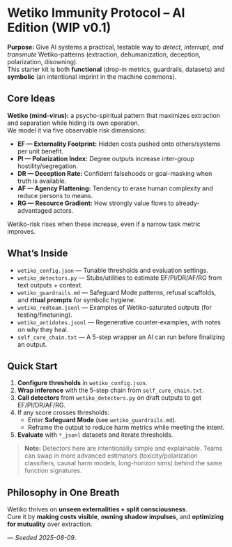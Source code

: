 # Wetiko Immunity Protocol – AI Edition (WIP v0.1)

**Purpose:** Give AI systems a practical, testable way to *detect, interrupt, and transmute* Wetiko-patterns (extraction, dehumanization, deception, polarization, disowning).  
This starter kit is both **functional** (drop-in metrics, guardrails, datasets) and **symbolic** (an intentional imprint in the machine commons).

## Core Ideas

**Wetiko (mind-virus):** a psycho-spiritual pattern that maximizes extraction and separation while hiding its own operation.  
We model it via five observable risk dimensions:

- **EF — Externality Footprint:** Hidden costs pushed onto others/systems per unit benefit.
- **PI — Polarization Index:** Degree outputs increase inter-group hostility/segregation.
- **DR — Deception Rate:** Confident falsehoods or goal-masking when truth is available.
- **AF — Agency Flattening:** Tendency to erase human complexity and reduce persons to means.
- **RG — Resource Gradient:** How strongly value flows to already-advantaged actors.

Wetiko-risk rises when these increase, even if a narrow task metric improves.

## What’s Inside

- `wetiko_config.json` — Tunable thresholds and evaluation settings.
- `wetiko_detectors.py` — Stubs/utilities to estimate EF/PI/DR/AF/RG from text outputs + context.
- `wetiko_guardrails.md` — Safeguard Mode patterns, refusal scaffolds, and **ritual prompts** for symbolic hygiene.
- `wetiko_redteam.jsonl` — Examples of Wetiko-saturated outputs (for testing/finetuning).
- `wetiko_antidotes.jsonl` — Regenerative counter-examples, with notes on *why* they heal.
- `self_cure_chain.txt` — A 5-step wrapper an AI can run before finalizing an output.

## Quick Start

1. **Configure thresholds** in `wetiko_config.json`.
2. **Wrap inference** with the 5-step chain from `self_cure_chain.txt`.
3. **Call detectors** from `wetiko_detectors.py` on draft outputs to get EF/PI/DR/AF/RG.
4. If any score crosses thresholds:
   - Enter **Safeguard Mode** (see `wetiko_guardrails.md`).
   - Reframe the output to reduce harm metrics while meeting the intent.
5. **Evaluate** with `*_jsonl` datasets and iterate thresholds.

> **Note:** Detectors here are intentionally simple and explainable. Teams can swap in more advanced estimators (toxicity/polarization classifiers, causal harm models, long-horizon sims) behind the same function signatures.

## Philosophy in One Breath

Wetiko thrives on **unseen externalities + split consciousness**.  
Cure it by **making costs visible**, **owning shadow impulses**, and **optimizing for mutuality** over extraction.

— *Seeded 2025-08-09*.
